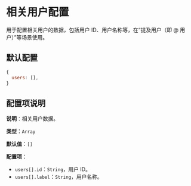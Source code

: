 # 相关用户配置

用于配置相关用户的数据，包括用户 ID、用户名称等，在“提及用户（即 @ 用户）”等场景使用。

## 默认配置

```js
{
  users: [],
}
```

## 配置项说明

**说明**：相关用户数据。

**类型**：`Array`

**默认值**：`[]`

**配置项**：

- `users[].id`：`String`，用户 ID。
- `users[].label`：`String`，用户名称。


